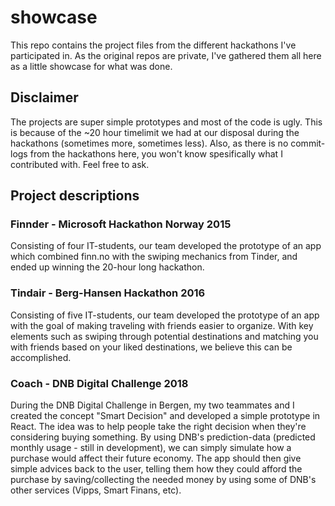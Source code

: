 # showcase

This repo contains the project files from the different hackathons I've participated in. As the original repos are private, I've gathered them all here as a little showcase for what was done.

## Disclaimer
The projects are super simple prototypes and most of the code is ugly. This is because of the ~20 hour timelimit we had at our disposal during the hackathons (sometimes more, sometimes less). Also, as there is no commit-logs from the hackathons here, you won't know spesifically what I contributed with. Feel free to ask.

## Project descriptions

### Finnder - Microsoft Hackathon Norway 2015
Consisting of four IT-students, our team developed the prototype of an app which combined finn.no with the swiping mechanics from Tinder, and ended up winning the 20-hour long hackathon.

### Tindair - Berg-Hansen Hackathon 2016
Consisting of five IT-students, our team developed the prototype of an app with the goal of making traveling with friends easier to organize. With key elements such as swiping through potential destinations and matching you with friends based on your liked destinations, we believe this can be accomplished.

### Coach - DNB Digital Challenge 2018
During the DNB Digital Challenge in Bergen, my two teammates and I created the concept "Smart Decision" and developed a simple prototype in React. The idea was to help people take the right decision when they're considering buying something. By using DNB's prediction-data (predicted monthly usage - still in development), we can simply simulate how a purchase would affect their future economy. The app should then give simple advices back to the user, telling them how they could afford the purchase by saving/collecting the needed money by using some of DNB's other services (Vipps, Smart Finans, etc).
